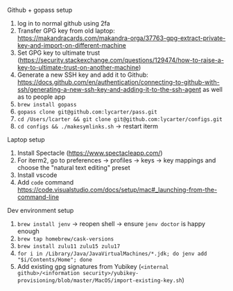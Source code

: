 Github + gopass setup

1. log in to normal github using 2fa
1. Transfer GPG key from old laptop: https://makandracards.com/makandra-orga/37763-gpg-extract-private-key-and-import-on-different-machine
1. Set GPG key to ultimate trust (https://security.stackexchange.com/questions/129474/how-to-raise-a-key-to-ultimate-trust-on-another-machine)
1. Generate a new SSH key and add it to Github: https://docs.github.com/en/authentication/connecting-to-github-with-ssh/generating-a-new-ssh-key-and-adding-it-to-the-ssh-agent as well as to people app
1. `brew install gopass`
1. `gopass clone git@github.com:lycarter/pass.git`
1. `cd /Users/lcarter && git clone git@github.com:lycarter/configs.git`
1. `cd configs && ./makesymlinks.sh` -> restart iterm

Laptop setup
1. Install Spectacle (https://www.spectacleapp.com/)
1. For iterm2, go to preferences -> profiles -> keys -> key mappings and choose the "natural text editing" preset
1. Install vscode
1. Add `code` command https://code.visualstudio.com/docs/setup/mac#_launching-from-the-command-line

Dev environment setup
1. `brew install jenv` -> reopen shell -> ensure `jenv doctor` is happy enough
1. `brew tap homebrew/cask-versions`
1. `brew install zulu11 zulu15 zulu17`
1. `for i in /Library/Java/JavaVirtualMachines/*.jdk; do jenv add "$i/Contents/Home"; done`
1. Add existing gpg signatures from Yubikey (`<internal github>/<information security>/yubikey-provisioning/blob/master/MacOS/import-existing-key.sh`)